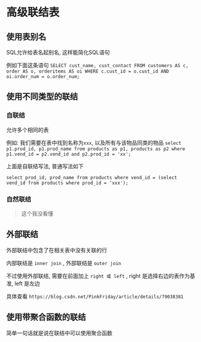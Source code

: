 # 高级联结表

## 使用表别名

SQL允许给表名起别名, 这样能简化SQL语句

例如下面这条语句
`SELECT cust_name, cust_contact FROM customers AS c, order AS o, orderitems AS oi WHERE c.cust_id = o.cust_id AND oi.order_num = o.order_num;`

## 使用不同类型的联结

### 自联结

允许多个相同的表

例如: 我们需要在表中找到名称为`xxx`, 以及所有与该物品同类的物品
`select p1.prod_id, p1.prod_name from products as p1, products as p2 where p1.vend_id = p2.vend_id and p2.prod_id = 'xx';`

上面是自联结写法, 普通写法如下

`select prod_id, prod_name from products where vend_id = (select vend_id from products where prod_id = 'xxx');`

### 自然联结

> 这个我没看懂

## 外部联结

外部联结中包含了在相关表中没有关联的行

内部联结是 `inner join` , 外部联结是 `outer join`

不过使用外部联结, 需要在前面加上 `right 或 left` , right 是选择右边的表作为基准, left 是左边

具体查看 `https://blog.csdn.net/PinkFriday/article/details/79038381`

## 使用带聚合函数的联结

 简单一句话就是说在联结中可以使用聚合函数

